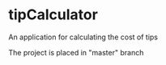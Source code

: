 # tipCalculator
An application for calculating the cost of tips 

The project is placed in "master" branch
